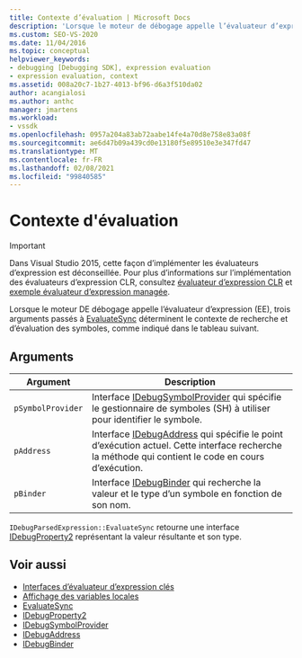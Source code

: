 ```yaml
---
title: Contexte d’évaluation | Microsoft Docs
description: 'Lorsque le moteur de débogage appelle l’évaluateur d’expression, les arguments déterminent le contexte de recherche et d’évaluation des symboles : pSymbolProvider, pAddress et pBinder.'
ms.custom: SEO-VS-2020
ms.date: 11/04/2016
ms.topic: conceptual
helpviewer_keywords:
- debugging [Debugging SDK], expression evaluation
- expression evaluation, context
ms.assetid: 008a20c7-1b27-4013-bf96-d6a3f510da02
author: acangialosi
ms.author: anthc
manager: jmartens
ms.workload:
- vssdk
ms.openlocfilehash: 0957a204a83ab72aabe14fe4a70d8e758e83a08f
ms.sourcegitcommit: ae6d47b09a439cd0e13180f5e89510e3e347fd47
ms.translationtype: MT
ms.contentlocale: fr-FR
ms.lasthandoff: 02/08/2021
ms.locfileid: "99840585"
---
```

# <a name="evaluation-context"></a>Contexte d'évaluation
> [!IMPORTANT]
> Dans Visual Studio 2015, cette façon d’implémenter les évaluateurs d’expression est déconseillée. Pour plus d’informations sur l’implémentation des évaluateurs d’expression CLR, consultez [évaluateur d’expression CLR](https://github.com/Microsoft/ConcordExtensibilitySamples/wiki/CLR-Expression-Evaluators) et [exemple évaluateur d’expression managée](https://github.com/Microsoft/ConcordExtensibilitySamples/wiki/Managed-Expression-Evaluator-Sample).

 Lorsque le moteur DE débogage appelle l’évaluateur d’expression (EE), trois arguments passés à [EvaluateSync](../../extensibility/debugger/reference/idebugparsedexpression-evaluatesync.md) déterminent le contexte de recherche et d’évaluation des symboles, comme indiqué dans le tableau suivant.

## <a name="arguments"></a>Arguments

|Argument|Description|
|--------------|-----------------|
|`pSymbolProvider`|Interface [IDebugSymbolProvider](../../extensibility/debugger/reference/idebugsymbolprovider.md) qui spécifie le gestionnaire de symboles (SH) à utiliser pour identifier le symbole.|
|`pAddress`|Interface [IDebugAddress](../../extensibility/debugger/reference/idebugaddress.md) qui spécifie le point d’exécution actuel. Cette interface recherche la méthode qui contient le code en cours d’exécution.|
|`pBinder`|Interface [IDebugBinder](../../extensibility/debugger/reference/idebugbinder.md) qui recherche la valeur et le type d’un symbole en fonction de son nom.|

 `IDebugParsedExpression::EvaluateSync` retourne une interface [IDebugProperty2](../../extensibility/debugger/reference/idebugproperty2.md) représentant la valeur résultante et son type.

## <a name="see-also"></a>Voir aussi
- [Interfaces d’évaluateur d’expression clés](../../extensibility/debugger/key-expression-evaluator-interfaces.md)
- [Affichage des variables locales](../../extensibility/debugger/displaying-locals.md)
- [EvaluateSync](../../extensibility/debugger/reference/idebugparsedexpression-evaluatesync.md)
- [IDebugProperty2](../../extensibility/debugger/reference/idebugproperty2.md)
- [IDebugSymbolProvider](../../extensibility/debugger/reference/idebugsymbolprovider.md)
- [IDebugAddress](../../extensibility/debugger/reference/idebugaddress.md)
- [IDebugBinder](../../extensibility/debugger/reference/idebugbinder.md)
